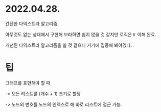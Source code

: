 # 2022.04.28.

간단한 다익스트라 알고리즘

아무것도 없는 상태에서 구현해 보라하면 쉽지 않을 것 같지만 로직은ㅎ 이해 완료.

개선된 다익스트라 알고리즘을 쓸 것 같으니 거기에 집중해 봐야겠다.

# 팁

그래프를 표현해야 할 때

-> 모든 리스트를 (개수 + 1) 크기로 할당

-> 노드의 번호를 노드의 인덱스로 해 바로 리스트에 접근 가능.

